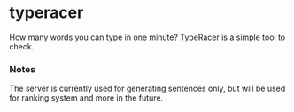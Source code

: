 # typeracer
How many words you can type in one minute? TypeRacer is a simple tool to check.

### Notes
The server is currently used for generating sentences only, but will be used for ranking system and more in the future.
